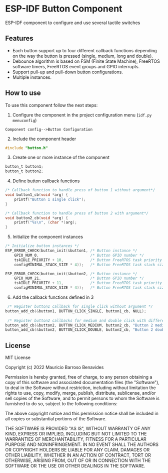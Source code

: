
# ESP-IDF Button Component
ESP-IDF component to configure and use several tactile switches 

## Features
- Each button support up to four different callback functions depending on the way the button is pressed (single, medium, long and double).
- Debounce algorithm is based on FSM (Finite State Machine), FreeRTOS software timers, FreeRTOS event groups and GPIO interrupts.
- Support pull-up and pull-down button configurations.
- Multiple instances.

## How to use
To use this component follow the next steps:

1. Configure the component in the project configuration menu (`idf.py menuconfig`)

`
Component config-->Button Configuration
`

2. Include the component header
```c
#include "button.h"
```
3. Create one or more instance of the component
```c
button_t button1;
button_t button2; 
```

4. Define button callback functions
```c
/* Callback function to handle press of button 1 without argument*/
void button1_cb(void *arg) {
    printf("Button 1 single click");
}

/* Callback function to handle press of button 2 with argument*/
void button2_cb(void *arg) {
    printf("%s\n", (char *)arg);
}
```

5. Initialize the component instances
```c
/* Initialize button instances */
ESP_ERROR_CHECK(button_init(&button1, /* Button instance */
    GPIO_NUM_0,                       /* Button GPIO number */
    tskIDLE_PRIORITY + 10,            /* Button FreeRTOS task priority */
    configMINIMAL_STACK_SIZE * 4));   /* Button FreeRTOS task stack size */

ESP_ERROR_CHECK(button_init(&button2, /* Button instance */
    GPIO_NUM_21,                      /* Button GPIO number */
    tskIDLE_PRIORITY + 11,            /* Button FreeRTOS task priority */
    configMINIMAL_STACK_SIZE * 4));   /* Button FreeRTOS task stack size */
```

6. Add the callback functions defined in 3
```c
 /* Register button1 callback for single click without argument */
button_add_cb(&button1, BUTTON_CLICK_SINGLE, button1_cb, NULL);
 
 /* Register button2 callbacks for medium and double click with different arguments */
button_add_cb(&button2, BUTTON_CLICK_MEDIUM, button2_cb, "Button 2 medium click");
button_add_cb(&button2, BUTTON_CLICK_DOUBLE, button2_cb, "Button 2 double click");
```

## License
MIT License

Copyright (c) 2022 Mauricio Barroso Benavides

Permission is hereby granted, free of charge, to any person obtaining a copy
of this software and associated documentation files (the "Software"), to deal
in the Software without restriction, including without limitation the rights
to use, copy, modify, merge, publish, distribute, sublicense, and/or sell
copies of the Software, and to permit persons to whom the Software is
furnished to do so, subject to the following conditions:

The above copyright notice and this permission notice shall be included in all
copies or substantial portions of the Software.

THE SOFTWARE IS PROVIDED "AS IS", WITHOUT WARRANTY OF ANY KIND, EXPRESS OR
IMPLIED, INCLUDING BUT NOT LIMITED TO THE WARRANTIES OF MERCHANTABILITY,
FITNESS FOR A PARTICULAR PURPOSE AND NONINFRINGEMENT. IN NO EVENT SHALL THE
AUTHORS OR COPYRIGHT HOLDERS BE LIABLE FOR ANY CLAIM, DAMAGES OR OTHER
LIABILITY, WHETHER IN AN ACTION OF CONTRACT, TORT OR OTHERWISE, ARISING FROM,
OUT OF OR IN CONNECTION WITH THE SOFTWARE OR THE USE OR OTHER DEALINGS IN THE
SOFTWARE.

